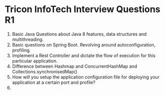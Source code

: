 # Tricon InfoTech Interview Questions R1

1. Basic Java Questions about Java 8 features, data structures and multithreading.
2. Basic questions on Spring Boot. Revolving around autoconfiguration, profiling.
3. Implement a Rest Controller and dictate the flow of execution for this particular application. 
4. Difference between Hashmap and ConcurrentHashMap and Collections.synchronisedMap()
5. How will you setup the application configuration file for deploying your application at a certain port and profile?
6. 